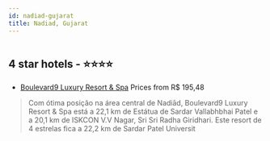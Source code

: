 ```yaml
---
id: nadiad-gujarat
title: Nadiad, Gujarat
---
```


<center><img src="https://i.travelapi.com/hotels/23000000/22780000/22770900/22770891/83f4fa5d_z.jpg" alt="" /></center>


##  4 star hotels - ⭐️⭐️⭐️⭐️

-    [Boulevard9 Luxury Resort & Spa](https://www.hurb.com/br/aud/https://www.hurb.com/br/hotels/nadiad/boulevard9-luxury-resort-spa-HT-NFR8?cmp=18055) Prices from R$ 195,48
   > Com ótima posição na área central de Nadiād, Boulevard9 Luxury Resort & Spa está a 22,1 km de Estátua de Sardar Vallabhbhai Patel e a 20,1 km de ISKCON V.V Nagar, Sri Sri Radha Giridhari.  Este resort de 4 estrelas fica a 22,2 km de Sardar Patel Universit
